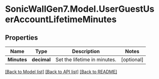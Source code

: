 # SonicWallGen7.Model.UserGuestUserAccountLifetimeMinutes

## Properties

Name | Type | Description | Notes
------------ | ------------- | ------------- | -------------
**Minutes** | **decimal** | Set the lifetime in minutes. | [optional] 

[[Back to Model list]](../README.md#documentation-for-models) [[Back to API list]](../README.md#documentation-for-api-endpoints) [[Back to README]](../README.md)

